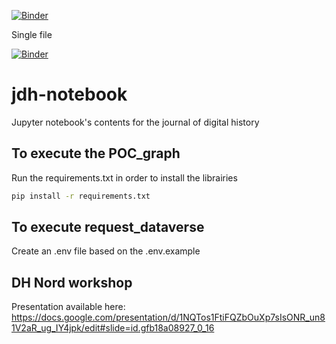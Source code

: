 [![Binder](https://mybinder.org/badge_logo.svg)](https://mybinder.org/v2/gh/C2DH/jdh-notebook/HEAD)

Single file

[![Binder](https://mybinder.org/badge_logo.svg)](https://mybinder.org/v2/gh/C2DH/jdh-notebook/main?path=examples%2FD3_JS_example.ipynb)


# jdh-notebook

Jupyter notebook's contents for the journal of digital history

## To execute the POC_graph

Run the requirements.txt in order to install the librairies

```bash
pip install -r requirements.txt
```

## To execute request_dataverse

Create an .env file based on the .env.example

## DH Nord workshop

Presentation available here: https://docs.google.com/presentation/d/1NQTos1FtiFQZbOuXp7sIsONR_un81V2aR_ug_IY4jpk/edit#slide=id.gfb18a08927_0_16
